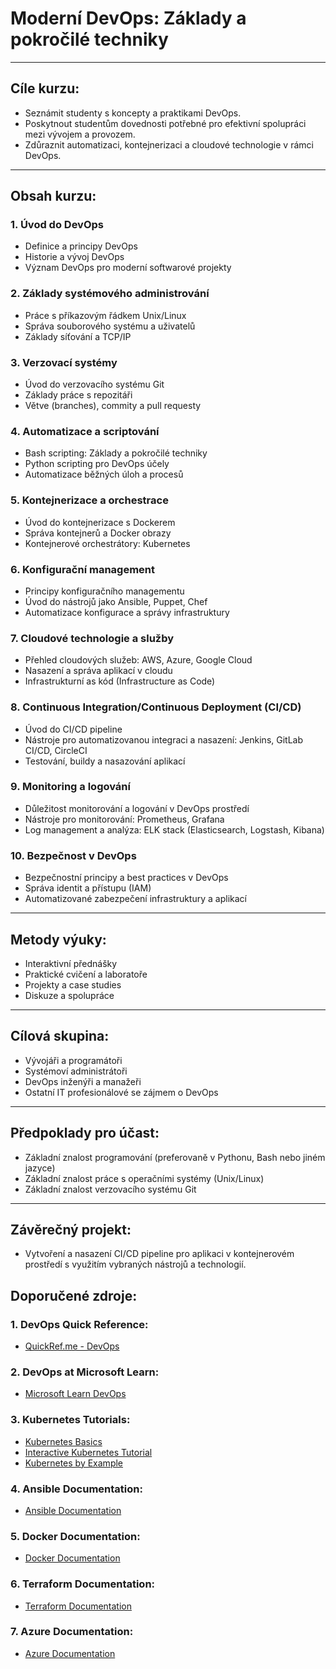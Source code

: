 # Moderní DevOps: Základy a pokročilé techniky

---

## Cíle kurzu:

- Seznámit studenty s koncepty a praktikami DevOps.
- Poskytnout studentům dovednosti potřebné pro efektivní spolupráci mezi vývojem a provozem.
- Zdůraznit automatizaci, kontejnerizaci a cloudové technologie v rámci DevOps.

---

## Obsah kurzu:

### 1. Úvod do DevOps

- Definice a principy DevOps
- Historie a vývoj DevOps
- Význam DevOps pro moderní softwarové projekty

### 2. Základy systémového administrování

- Práce s příkazovým řádkem Unix/Linux
- Správa souborového systému a uživatelů
- Základy síťování a TCP/IP

### 3. Verzovací systémy

- Úvod do verzovacího systému Git
- Základy práce s repozitáři
- Větve (branches), commity a pull requesty

### 4. Automatizace a scriptování

- Bash scripting: Základy a pokročilé techniky
- Python scripting pro DevOps účely
- Automatizace běžných úloh a procesů

### 5. Kontejnerizace a orchestrace

- Úvod do kontejnerizace s Dockerem
- Správa kontejnerů a Docker obrazy
- Kontejnerové orchestrátory: Kubernetes

### 6. Konfigurační management

- Principy konfiguračního managementu
- Úvod do nástrojů jako Ansible, Puppet, Chef
- Automatizace konfigurace a správy infrastruktury

### 7. Cloudové technologie a služby

- Přehled cloudových služeb: AWS, Azure, Google Cloud
- Nasazení a správa aplikací v cloudu
- Infrastrukturní as kód (Infrastructure as Code)

### 8. Continuous Integration/Continuous Deployment (CI/CD)

- Úvod do CI/CD pipeline
- Nástroje pro automatizovanou integraci a nasazení: Jenkins, GitLab CI/CD, CircleCI
- Testování, buildy a nasazování aplikací

### 9. Monitoring a logování

- Důležitost monitorování a logování v DevOps prostředí
- Nástroje pro monitorování: Prometheus, Grafana
- Log management a analýza: ELK stack (Elasticsearch, Logstash, Kibana)

### 10. Bezpečnost v DevOps

- Bezpečnostní principy a best practices v DevOps
- Správa identit a přístupu (IAM)
- Automatizované zabezpečení infrastruktury a aplikací

---

## Metody výuky:

- Interaktivní přednášky
- Praktické cvičení a laboratoře
- Projekty a case studies
- Diskuze a spolupráce

---

## Cílová skupina:

- Vývojáři a programátoři
- Systémoví administrátoři
- DevOps inženýři a manažeři
- Ostatní IT profesionálové se zájmem o DevOps

---

## Předpoklady pro účast:

- Základní znalost programování (preferovaně v Pythonu, Bash nebo jiném jazyce)
- Základní znalost práce s operačními systémy (Unix/Linux)
- Základní znalost verzovacího systému Git

---

## Závěrečný projekt:

- Vytvoření a nasazení CI/CD pipeline pro aplikaci v kontejnerovém prostředí s využitím vybraných nástrojů a technologií.

## Doporučené zdroje:

### 1. **DevOps Quick Reference**:
   - [QuickRef.me - DevOps](https://quickref.me/)

### 2. **DevOps at Microsoft Learn**:
   - [Microsoft Learn DevOps](https://learn.microsoft.com/en-us/devops?WT.mc_id=msignitethetour2019-github-asaunders)

### 3. **Kubernetes Tutorials**:
   - [Kubernetes Basics](https://kubernetes.io/docs/tutorials/kubernetes-basics/)
   - [Interactive Kubernetes Tutorial](https://kubernetes.io/docs/tutorials/kubernetes-basics/create-cluster/cluster-interactive/)
   - [Kubernetes by Example](https://kubernetesbyexample.com/)

### 4. **Ansible Documentation**:
   - [Ansible Documentation](https://docs.ansible.com/ansible/latest/index.html)

### 5. **Docker Documentation**:
   - [Docker Documentation](https://docs.docker.com/)

### 6. **Terraform Documentation**:
   - [Terraform Documentation](https://www.terraform.io/docs/index.html)

### 7. **Azure Documentation**:
   - [Azure Documentation](https://docs.microsoft.com/en-us/azure/)
